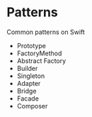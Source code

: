 # Patterns
Common patterns on Swift 

- Prototype
- FactoryMethod
- Abstract Factory
- Builder 
- Singleton 
- Adapter 
- Bridge 
- Facade
- Composer
